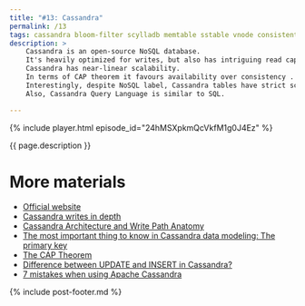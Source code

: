 ```yaml
---
title: "#13: Cassandra"
permalink: /13
tags: cassandra bloom-filter scylladb memtable sstable vnode consistent-hashing cap-theorem
description: >
    Cassandra is an open-source NoSQL database.
    It's heavily optimized for writes, but also has intriguing read capabilities.
    Cassandra has near-linear scalability.
    In terms of CAP theorem it favours availability over consistency .
    Interestingly, despite NoSQL label, Cassandra tables have strict schema.
    Also, Cassandra Query Language is similar to SQL.

---
```


{% include player.html episode_id="24hMSXpkmQcVkfM1g0J4Ez" %}

{{ page.description }}

# More materials

* [Official website](https://cassandra.apache.org/)
* [Cassandra writes in depth](https://blog.softwaremill.com/cassandra-writes-in-depth-6ea8d7581eb)
* [Cassandra Architecture and Write Path Anatomy](https://medium.com/jorgeacetozi/cassandra-architecture-and-write-path-anatomy-51e339bcfe0c)
* [The most important thing to know in Cassandra data modeling: The primary key](https://www.datastax.com/blog/2016/02/most-important-thing-know-cassandra-data-modeling-primary-key)
* [The CAP Theorem](https://teddyma.gitbooks.io/learncassandra/content/about/the_cap_theorem.html)
* [Difference between UPDATE and INSERT in Cassandra?](https://stackoverflow.com/questions/16532227/difference-between-update-and-insert-in-cassandra)
* [7 mistakes when using Apache Cassandra](https://blog.softwaremill.com/7-mistakes-when-using-apache-cassandra-51d2cf6df519)

{% include post-footer.md %}
